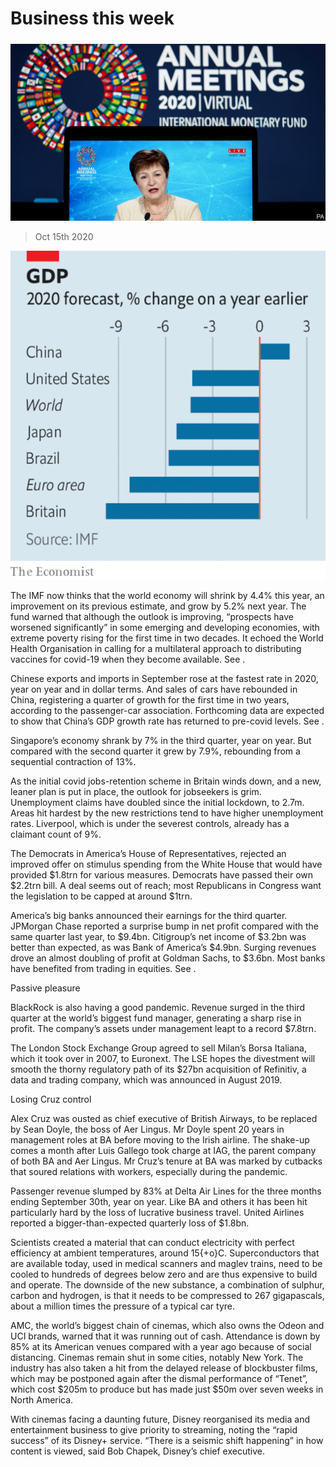 ###### 

# Business this week 

#####  

![image](images/20201017_WWP501.jpg) 

> Oct 15th 2020 

![image](images/20201017_WWC144.png) 



The IMF now thinks that the world economy will shrink by 4.4% this year, an improvement on its previous estimate, and grow by 5.2% next year. The fund warned that although the outlook is improving, “prospects have worsened significantly” in some emerging and developing economies, with extreme poverty rising for the first time in two decades. It echoed the World Health Organisation in calling for a multilateral approach to distributing vaccines for covid-19 when they become available. See .


Chinese exports and imports in September rose at the fastest rate in 2020, year on year and in dollar terms. And sales of cars have rebounded in China, registering a quarter of growth for the first time in two years, according to the passenger-car association. Forthcoming data are expected to show that China’s GDP growth rate has returned to pre-covid levels. See .



Singapore’s economy shrank by 7% in the third quarter, year on year. But compared with the second quarter it grew by 7.9%, rebounding from a sequential contraction of 13%.


As the initial covid jobs-retention scheme in Britain winds down, and a new, leaner plan is put in place, the outlook for jobseekers is grim. Unemployment claims have doubled since the initial lockdown, to 2.7m. Areas hit hardest by the new restrictions tend to have higher unemployment rates. Liverpool, which is under the severest controls, already has a claimant count of 9%. 


The Democrats in America’s House of Representatives, rejected an improved offer on stimulus spending from the White House that would have provided $1.8trn for various measures. Democrats have passed their own $2.2trn bill. A deal seems out of reach; most Republicans in Congress want the legislation to be capped at around $1trn.


America’s big banks announced their earnings for the third quarter. JPMorgan Chase reported a surprise bump in net profit compared with the same quarter last year, to $9.4bn. Citigroup’s net income of $3.2bn was better than expected, as was Bank of America’s $4.9bn. Surging revenues drove an almost doubling of profit at Goldman Sachs, to $3.6bn. Most banks have benefited from trading in equities. See .

Passive pleasure


BlackRock is also having a good pandemic. Revenue surged in the third quarter at the world’s biggest fund manager, generating a sharp rise in profit. The company’s assets under management leapt to a record $7.8trn.


The London Stock Exchange Group agreed to sell Milan’s Borsa Italiana, which it took over in 2007, to Euronext. The LSE hopes the divestment will smooth the thorny regulatory path of its $27bn acquisition of Refinitiv, a data and trading company, which was announced in August 2019.

Losing Cruz control


Alex Cruz was ousted as chief executive of British Airways, to be replaced by Sean Doyle, the boss of Aer Lingus. Mr Doyle spent 20 years in management roles at BA before moving to the Irish airline. The shake-up comes a month after Luis Gallego took charge at IAG, the parent company of both BA and Aer Lingus. Mr Cruz’s tenure at BA was marked by cutbacks that soured relations with workers, especially during the pandemic.


Passenger revenue slumped by 83% at Delta Air Lines for the three months ending September 30th, year on year. Like BA and others it has been hit particularly hard by the loss of lucrative business travel. United Airlines reported a bigger-than-expected quarterly loss of $1.8bn.


Scientists created a material that can conduct electricity with perfect efficiency at ambient temperatures, around 15{+o}C. Superconductors that are available today, used in medical scanners and maglev trains, need to be cooled to hundreds of degrees below zero and are thus expensive to build and operate. The downside of the new substance, a combination of sulphur, carbon and hydrogen, is that it needs to be compressed to 267 gigapascals, about a million times the pressure of a typical car tyre. 


AMC, the world’s biggest chain of cinemas, which also owns the Odeon and UCI brands, warned that it was running out of cash. Attendance is down by 85% at its American venues compared with a year ago because of social distancing. Cinemas remain shut in some cities, notably New York. The industry has also taken a hit from the delayed release of blockbuster films, which may be postponed again after the dismal performance of “Tenet”, which cost $205m to produce but has made just $50m over seven weeks in North America.


With cinemas facing a daunting future, Disney reorganised its media and entertainment business to give priority to streaming, noting the “rapid success” of its Disney+ service. “There is a seismic shift happening” in how content is viewed, said Bob Chapek, Disney’s chief executive.

